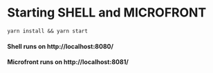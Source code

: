 # Starting SHELL and MICROFRONT
`yarn install && yarn start`

#### Shell runs on http://localhost:8080/
#### Microfront runs on http://localhost:8081/